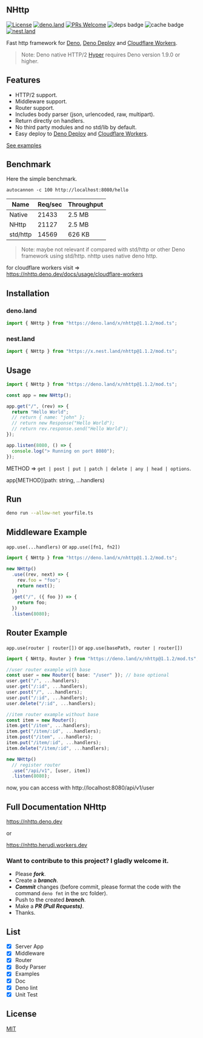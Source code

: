 <!-- // deno-fmt-ignore-file -->

## NHttp

[![License](https://img.shields.io/:license-mit-blue.svg)](http://badges.mit-license.org)
[![deno.land](https://img.shields.io/endpoint?url=https%3A%2F%2Fdeno-visualizer.danopia.net%2Fshields%2Flatest-version%2Fx%2Fnhttp@1.1.2%2Fmod.ts)](https://deno.land/x/nhttp)
[![PRs Welcome](https://img.shields.io/badge/PRs-welcome-blue.svg)](http://makeapullrequest.com)
![deps badge](https://img.shields.io/endpoint?url=https%3A%2F%2Fdeno-visualizer.danopia.net%2Fshields%2Fdep-count%2Fhttps%2Fdeno.land%2Fx%2Fnhttp%2Fmod.ts)
![cache badge](https://img.shields.io/endpoint?url=https%3A%2F%2Fdeno-visualizer.danopia.net%2Fshields%2Fcache-size%2Fhttps%2Fdeno.land%2Fx%2Fnhttp%2Fmod.ts)
[![nest.land](https://nest.land/badge.svg)](https://nest.land/package/nhttp)

Fast http framework for [Deno](https://deno.land/),
[Deno Deploy](https://deno.com/deploy) and
[Cloudflare Workers](https://workers.cloudflare.com).

> Note: Deno native HTTP/2 [Hyper](https://hyper.rs/) requires Deno version
> 1.9.0 or higher.

## Features

- HTTP/2 support.
- Middleware support.
- Router support.
- Includes body parser (json, urlencoded, raw, multipart).
- Return directly on handlers.
- No third party modules and no std/lib by default.
- Easy deploy to [Deno Deploy](https://deno.com/deploy) and
  [Cloudflare Workers](https://workers.cloudflare.com).

[See examples](https://github.com/nhttp/nhttp/tree/master/examples)

## Benchmark

Here the simple benchmark.

`autocannon -c 100 http://localhost:8080/hello`

| Name     | Req/sec | Throughput |
| -------- | ------- | ---------- |
| Native   | 21433   | 2.5 MB     |
| NHttp    | 21127   | 2.5 MB     |
| std/http | 14569   | 626 KB     |

> Note: maybe not relevant if compared with std/http or other Deno framework
> using std/http. nhttp uses native deno http.

for cloudflare workers visit =>
https://nhttp.deno.dev/docs/usage/cloudflare-workers

## Installation

### deno.land

```ts
import { NHttp } from "https://deno.land/x/nhttp@1.1.2/mod.ts";
```

### nest.land

```ts
import { NHttp } from "https://x.nest.land/nhttp@1.1.2/mod.ts";
```

## Usage

```ts
import { NHttp } from "https://deno.land/x/nhttp@1.1.2/mod.ts";

const app = new NHttp();

app.get("/", (rev) => {
  return "Hello World";
  // return { name: "john" };
  // return new Response("Hello World");
  // return rev.response.send("Hello World");
});

app.listen(8080, () => {
  console.log("> Running on port 8080");
});
```

METHOD => `get | post | put | patch | delete | any | head | options`.

app[METHOD](path: string, ...handlers)

## Run

```bash
deno run --allow-net yourfile.ts
```

## Middleware Example

`app.use(...handlers)` or `app.use([fn1, fn2])`

```ts
import { NHttp } from "https://deno.land/x/nhttp@1.1.2/mod.ts";

new NHttp()
  .use((rev, next) => {
    rev.foo = "foo";
    return next();
  })
  .get("/", ({ foo }) => {
    return foo;
  })
  .listen(8080);
```

## Router Example

`app.use(router | router[])` or `app.use(basePath, router | router[])`

```ts
import { NHttp, Router } from "https://deno.land/x/nhttp@1.1.2/mod.ts";

//user router example with base
const user = new Router({ base: "/user" }); // base optional
user.get("/", ...handlers);
user.get("/:id", ...handlers);
user.post("/", ...handlers);
user.put("/:id", ...handlers);
user.delete("/:id", ...handlers);

//item router example without base
const item = new Router();
item.get("/item", ...handlers);
item.get("/item/:id", ...handlers);
item.post("/item", ...handlers);
item.put("/item/:id", ...handlers);
item.delete("/item/:id", ...handlers);

new NHttp()
  // register router
  .use("/api/v1", [user, item])
  .listen(8080);
```

now, you can access with http://localhost:8080/api/v1/user

## Full Documentation NHttp

https://nhttp.deno.dev

or

https://nhttp.herudi.workers.dev

### Want to contribute to this project? I gladly welcome it.

- Please _**fork**_.
- Create a _**branch**_.
- _**Commit**_ changes (before commit, please format the code with the command
  `deno fmt` in the src folder).
- Push to the created _**branch**_.
- Make a _**PR (Pull Requests)**_.
- Thanks.

## List

- [x] Server App
- [x] Middleware
- [x] Router
- [x] Body Parser
- [x] Examples
- [x] Doc
- [x] Deno lint
- [x] Unit Test

## License

[MIT](LICENSE)
